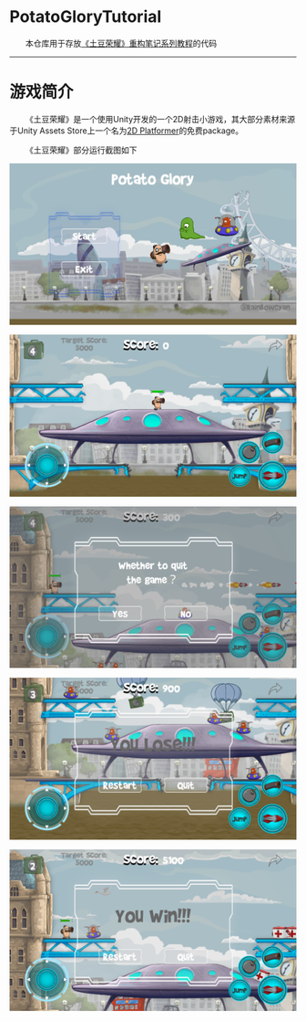 # PotatoGloryTutorial

&emsp;&emsp;本仓库用于存放[《土豆荣耀》重构笔记系列教程](https://asancai.github.io/tutorial/potato-glory/PotatoGloryTutorial-1/)的代码

***

# 游戏简介

&emsp;&emsp;《土豆荣耀》是一个使用Unity开发的一个2D射击小游戏，其大部分素材来源于Unity Assets Store上一个名为[2D Platformer](https://assetstore.unity.com/packages/essentials/tutorial-projects/2d-platformer-11228)的免费package。

&emsp;&emsp;《土豆荣耀》部分运行截图如下

![游戏菜单界面](https://github.com/AsanCai/BlogImage/raw/master/PotatoGloryTutorial/Essay1/Image1.png)

![游戏场景](https://github.com/AsanCai/BlogImage/raw/master/PotatoGloryTutorial/Essay1/Image2.png)

![游戏暂停](https://github.com/AsanCai/BlogImage/raw/master/PotatoGloryTutorial/Essay1/Image3.png)

![游戏失败](https://github.com/AsanCai/BlogImage/raw/master/PotatoGloryTutorial/Essay1/Image4.png)

![游戏胜利](https://github.com/AsanCai/BlogImage/raw/master/PotatoGloryTutorial/Essay1/Image5.png)